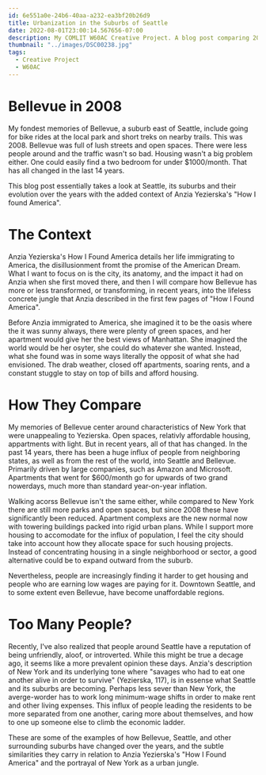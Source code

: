 ```yaml
---
id: 6e551a0e-24b6-40aa-a232-ea3bf20b26d9
title: Urbanization in the Suburbs of Seattle
date: 2022-08-01T23:00:14.567656-07:00
description: My COMLIT W60AC Creative Project. A blog post comparing 2008 Bellevue with what it is today.
thumbnail: "../images/DSC00238.jpg"
tags:
  - Creative Project
  - W60AC
---
```


# Bellevue in 2008

My fondest memories of Bellevue, a suburb east of Seattle, include going for bike rides at the local park and short treks on nearby trails. This was 2008. Bellevue was full of lush streets and open spaces. There were less people around and the traffic wasn't so bad. Housing wasn't a big problem either. One could easily find a two bedroom for under $1000/month. That has all changed in the last 14 years.

This blog post essentially takes a look at Seattle, its suburbs and their evolution over the years with the added context of Anzia Yezierska's "How I found America".

# The Context

Anzia Yezierska's How I Found America details her life immigrating to America, the disillusionment fromt the promise of the American Dream. What I want to focus on is the city, its anatomy, and the impact it had on Anzia when she first moved there, and then I will compare how Bellevue has more or less transformed, or transforming, in recent years, into the lifeless concrete jungle that Anzia described in the first few pages of "How I Found America".

Before Anzia immigrated to America, she imagined it to be the oasis where the it was sunny always, there were plenty of green spaces, and her apartment would give her the best views of Manhattan. She imagined the world would be her osyter, she could do whatever she wanted. Instead, what she found was in some ways literally the opposit of what she had envisioned. The drab weather, closed off apartments, soaring rents, and a constant stuggle to stay on top of bills and afford housing.

# How They Compare

My memories of Bellevue center around characteristics of New York that were unappealing to Yezierska. Open spaces, relativly affordable housing, appartments with light. But in recent years, all of that has changed. In the past 14 years, there has been a huge influx of people from neighboring states, as well as from the rest of the world, into Seattle and Bellevue. Primarily driven by large companies, such as Amazon and Microsoft. Apartments that went for $600/month go for upwards of two grand nowerdays, much more than standard year-on-year inflation.

Walking acorss Bellevue isn't the same either, while compared to New York there are still more parks and open spaces, but since 2008 these have significantly been reduced. Apartment complexs are the new normal now with towering buildings packed into rigid urban plans. While I support more housing to accomodate for the influx of population, I feel the city should take into account how they allocate space for such housing projects. Instead of concentrating housing in a single neighborhood or sector, a good alternative could be to expand outward from the suburb.

Nevertheless, people are increasingly finding it harder to get housing and people who are earning low wages are paying for it. Downtown Seattle, and to some extent even Bellevue, have become unaffordable regions.

# Too Many People?

Recently, I've also realized that people around Seattle have a reputation of being unfriendly, aloof, or introverted. While this might be true a decage ago, it seems like a more prevalent opinion these days. Anzia's description of New York and its underlying tone where "savages who had to eat one another alive in order to survive" (Yezierska, 117), is in essense what Seattle and its suburbs are becoming. Perhaps less sever than New York, the averge-worder has to work long minimum-wage shifts in order to make rent and other living expenses. This influx of people leading the residents to be more separated from one another, caring more about themselves, and how to one up someone else to climb the economic ladder.

These are some of the examples of how Bellevue, Seattle, and other surrounding suburbs have changed over the years, and the subtle similarities they carry in relation to Anzia Yezierska's "How I Found America" and the portrayal of New York as a urban jungle.
